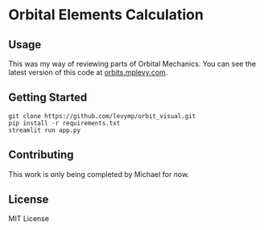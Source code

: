 # Orbital Elements Calculation

## Usage
This was my way of reviewing parts of Orbital Mechanics. You can see the latest version of this code at [orbits.mplevy.com](https://orbits.mplevy.com/).

## Getting Started
```git clone https://github.com/levymp/orbit_visual.git```  
```pip install -r requirements.txt```  
```streamlit run app.py```

## Contributing
This work is only being completed by Michael for now.

## License
MIT License
